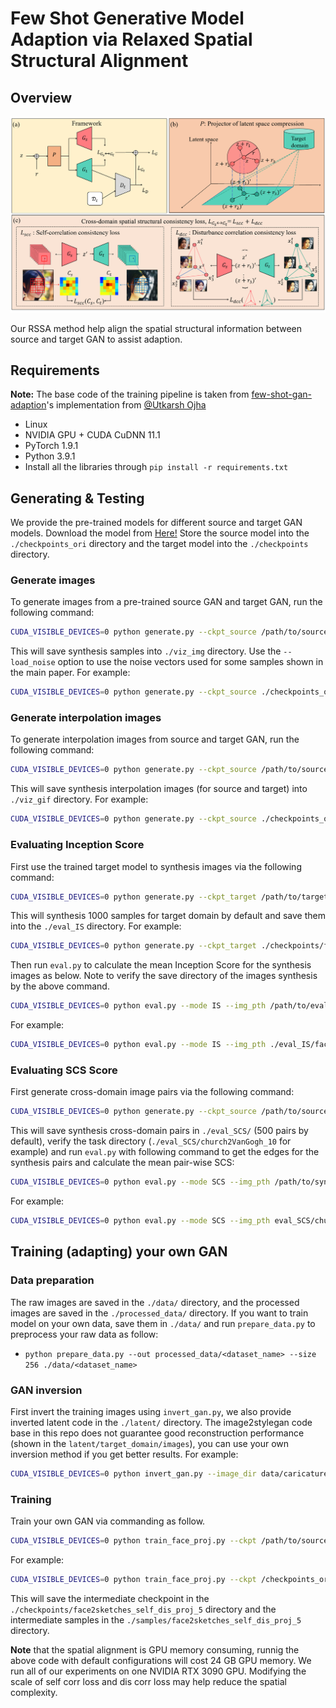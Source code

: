 
# Few Shot Generative Model Adaption via Relaxed Spatial Structural Alignment

## Overview
<img src='overview/overview.png'/>

Our RSSA method help align the spatial structural information between source and target GAN to assist adaption.

## Requirements

**Note:** The base code of the training pipeline is taken from [few-shot-gan-adaption](https://github.com/utkarshojha/few-shot-gan-adaptation)'s implementation from [@Utkarsh Ojha](https://utkarshojha.github.io/)

- Linux
- NVIDIA GPU + CUDA CuDNN 11.1
- PyTorch 1.9.1
- Python 3.9.1
- Install all the libraries through `pip install -r requirements.txt` 

## Generating & Testing
We provide the pre-trained models for different source and target GAN models. Download the model from [Here!](https://drive.google.com/drive/folders/1v3Ge9uGqY294vFqcwqQIgznxgtrej6bm?usp=sharing) Store the source model into the `./checkpoints_ori` directory and the target model into the `./checkpoints` directory.

### Generate images
To generate images from a pre-trained source GAN and target GAN, run the following command:
```bash
CUDA_VISIBLE_DEVICES=0 python generate.py --ckpt_source /path/to/source_model/ --ckpt_target /path/to/target_model/ --task 10(5) --source source_domain --target target_domain --latent_dir /path/to/latent/ --mode viz_imgs
```

This will save synthesis samples into `./viz_img` directory. Use the `--load_noise` option to use the noise vectors used for some samples shown in the main paper. For example:
```bash
CUDA_VISIBLE_DEVICES=0 python generate.py --ckpt_source ./checkpoints_ori/face.pt --ckpt_target ./checkpoints/face2sketches_self_dis_proj_10/final.pt --task 10 --source face --target sketches --latent_dir latent/sketches/latent/ --mode viz_imgs --load_noise noise.pt
```

### Generate interpolation images
To generate interpolation images from source and target GAN, run the following command:
```bash
CUDA_VISIBLE_DEVICES=0 python generate.py --ckpt_source /path/to/source_model --ckpt_target /path/to/target_model/ --task 10(5) --source source_domain --target target_domain --latent_dir /path/to/latent/ --mode viz_gif --load_noise /path/to/noise_vector/
```

This will save synthesis interpolation images (for source and target) into `./viz_gif` directory. For example:
```bash
CUDA_VISIBLE_DEVICES=0 python generate.py --ckpt_source ./checkpoints_ori/face.pt --ckpt_target ./checkpoints/face2VanGogh_self_dis_proj_10/final.pt --task 10 --source face --target VanGogh --latent_dir latent/VanGogh_face/latent/ --mode viz_gif
```

### Evaluating Inception Score
First use the trained target model to synthesis images via the following command:
```bash
CUDA_VISIBLE_DEVICES=0 python generate.py --ckpt_target /path/to/target_model/ --task 10(5) --source source_domain --target target_domain --latent_dir /path/to/latent/ --mode eval_IS
```
This will synthesis 1000 samples for target domain by default and save them into the `./eval_IS` directory. For example:
```bash
CUDA_VISIBLE_DEVICES=0 python generate.py --ckpt_target ./checkpoints/face2VanGogh_self_dis_proj_10/final.pt --task 10 --source face --target VanGogh --latent_dir latent/VanGogh_face/latent/ --mode eval_IS
```
Then run `eval.py` to calculate the mean Inception Score for the synthesis images as below. Note to verify the save directory of the images synthesis by the above command.
```bash
CUDA_VISIBLE_DEVICES=0 python eval.py --mode IS --img_pth /path/to/eval4IS/images
```
For example:
```bash
CUDA_VISIBLE_DEVICES=0 python eval.py --mode IS --img_pth ./eval_IS/face2VanGogh_10
```

### Evaluating SCS Score
First generate cross-domain image pairs via the following command:
```bash
CUDA_VISIBLE_DEVICES=0 python generate.py --ckpt_source /path/to/source_model/ --ckpt_target /path/to/target_model/ --task 10(5) --source source_domain --target sketches --latent_dir /path/to/latent/ --mode eval_SCS --SCS_samples n
```
This will save synthesis cross-domain pairs in `./eval_SCS/` (500 pairs by default), verify the task directory (`./eval_SCS/church2VanGogh_10` for example) and run `eval.py` with following command to get the edges for the synthesis pairs and calculate the mean pair-wise SCS:
```bash
CUDA_VISIBLE_DEVICES=0 python eval.py --mode SCS --img_pth /path/to/synthesis/pairs/
```
For example:
```bash
CUDA_VISIBLE_DEVICES=0 python eval.py --mode SCS --img_pth eval_SCS/church2VanGogh_10
```



## Training (adapting) your own GAN
### Data preparation
The raw images are saved in the `./data/` directory, and the processed images are saved in the `./processed_data/` directory. If you want to train model on your own data, save them in `./data/` and run `prepare_data.py` to preprocess your raw data as follow:

- `python prepare_data.py --out processed_data/<dataset_name> --size 256 ./data/<dataset_name>`

### GAN inversion
First invert the training images using `invert_gan.py`, we also provide inverted latent code in the `./latent/` directory. The image2stylegan code base in this repo does not guarantee good reconstruction performance (shown in the `latent/target_domain/images`), you can use your own inversion method if you get better results. For example:

```bash
CUDA_VISIBLE_DEVICES=0 python invert_gan.py --image_dir data/caricatures/images/ --stylegan2_path checkpoints_ori/face.pt --latent_dir latent/caricatures/
```

### Training
Train your own GAN via commanding as follow. 
```bash
CUDA_VISIBLE_DEVICES=0 python train_face_proj.py --ckpt /path/to/source/model/ --data_path /path/to/processed/data/ --exp source2target --iter 2002 --self_corr_loss --proj --dis_corr_loss --latent_dir /path/to/latent/ --task 10(5) --exp_name target_domain --n_train 10
```
For example:
```bash
CUDA_VISIBLE_DEVICES=0 python train_face_proj.py --ckpt /checkpoints_ori/face.pt --data_path ./processed_data/sketches_5/  --exp face2sketches --iter 2002 --self_corr_loss --proj --dis_corr_loss --latent_dir latent/sketches/latent/ --task 5 --exp_name sketches
```
This will save the intermediate checkpoint in the `./checkpoints/face2sketches_self_dis_proj_5` directory and the intermediate samples in the `./samples/face2sketches_self_dis_proj_5` directory.

**Note**  that the spatial alignment is GPU memory consuming, runnig the above code with default configurations will cost 24 GB GPU memory. We run all of our experiments on one NVIDIA RTX 3090 GPU. Modifying the scale of self corr loss and dis corr loss may help reduce the spatial complexity.
